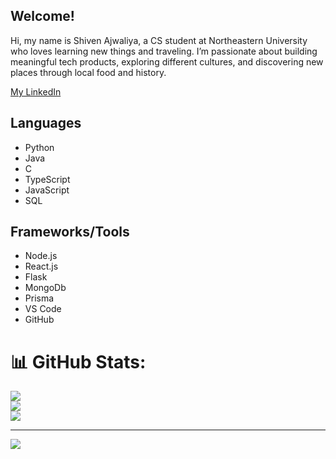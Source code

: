## Welcome!

Hi, my name is Shiven Ajwaliya, a CS student at Northeastern University who loves learning new things and traveling. I’m passionate about building meaningful tech products, exploring different cultures, and discovering new places through local food and history.

[My LinkedIn](https://www.linkedin.com/in/shiven-ajwaliya/)

## Languages
- Python
- Java
- C
- TypeScript
- JavaScript
- SQL

## Frameworks/Tools
- Node.js
- React.js
- Flask
- MongoDb
- Prisma
- VS Code
- GitHub

# 📊 GitHub Stats:
![](https://github-readme-stats.vercel.app/api?username=RemainingDelta&theme=dark&hide_border=false&include_all_commits=true&count_private=true)<br/>
![](https://nirzak-streak-stats.vercel.app/?user=RemainingDelta&theme=dark&hide_border=false)<br/>
![](https://github-readme-stats.vercel.app/api/top-langs/?username=RemainingDelta&theme=dark&hide_border=false&include_all_commits=true&count_private=true&layout=compact)

---
[![](https://visitcount.itsvg.in/api?id=RemainingDelta&icon=0&color=0)](https://visitcount.itsvg.in)
